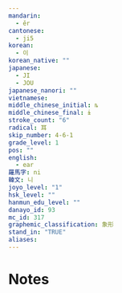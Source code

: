 ```yaml
---
mandarin:
  - ěr
cantonese:
  - ji5
korean:
  - 이
korean_native: ""
japanese:
  - JI
  - JOU
japanese_nanori: ""
vietnamese:
middle_chinese_initial: ȵ
middle_chinese_final: ɨ
stroke_count: "6"
radical: 耳
skip_number: 4-6-1
grade_level: 1
pos: ""
english:
  - ear
羅馬字: ni
韓文: 니
joyo_level: "1"
hsk_level: ""
hanmun_edu_level: ""
danayo_id: 93
mc_id: 317
graphemic_classification: 象形
stand_in: "TRUE"
aliases:
---
```


# Notes

